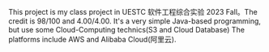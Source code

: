 This project is my class project in UESTC 软件工程综合实验 2023 Fall。The credit is 98/100 and 4.00/4.00. 
It's a very simple Java-based programming, but use some Cloud-Computing technics(S3 and Cloud Database)
The platforms include AWS and Alibaba Cloud(阿里云).

